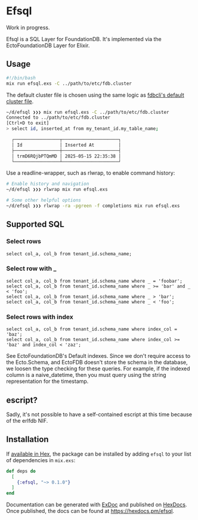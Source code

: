 # Efsql

Work in progress.

Efsql is a SQL Layer for FoundationDB. It's implemented via the EctoFoundationDB Layer for Elixir.

## Usage

```bash
#!/bin/bash
mix run efsql.exs -C ../path/to/etc/fdb.cluster
```

The default cluster file is chosen using the same logic as [fdbcli's default cluster file](https://apple.github.io/foundationdb/administration.html#default-cluster-file).

```bash
~/d/efsql ❯❯❯ mix run efsql.exs -C ../path/to/etc/fdb.cluster
Connected to ../path/to/etc/fdb.cluster
[Ctrl+D to exit]
> select id, inserted_at from my_tenant_id.my_table_name;

  ┌─────────────────┬─────────────────────┐
  │ Id              │ Inserted At         │
  ├─────────────────┼─────────────────────┤
  │ trmD6RQjbPTQmMD │ 2025-05-15 22:35:38 │
  └─────────────────┴─────────────────────┘
```

Use a readline-wrapper, such as rlwrap, to enable command history:

```bash
# Enable history and navigation
~/d/efsql ❯❯❯ rlwrap mix run efsql.exs

# Some other helpful options
~/d/efsql ❯❯❯ rlwrap -ra -pgreen -f completions mix run efsql.exs
```

## Supported SQL

### Select rows

    select col_a, col_b from tenant_id.schema_name;

### Select row with _

    select col_a, col_b from tenant_id.schema_name where _ = 'foobar';
    select col_a, col_b from tenant_id.schema_name where _ >= 'bar' and _ < 'foo';
    select col_a, col_b from tenant_id.schema_name where _ > 'bar';
    select col_a, col_b from tenant_id.schema_name where _ < 'foo';

### Select rows with index

    select col_a, col_b from tenant_id.schema_name where index_col = 'baz';
    select col_a, col_b from tenant_id.schema_name where index_col >= 'baz' and index_col < 'zaz';

See EctoFoundationDB's Default indexes. Since we don't require access to the Ecto.Schema, and
EctoFDB doesn't store the schema in the database, we loosen the type checking for these queries.
For example, if the indexed column is a naive_datetime, then you must query using the string
representation for the timestamp.

## escript?

Sadly, it's not possible to have a self-contained escript at this time because of the erlfdb NIF.

## Installation

If [available in Hex](https://hex.pm/docs/publish), the package can be installed
by adding `efsql` to your list of dependencies in `mix.exs`:

```elixir
def deps do
  [
    {:efsql, "~> 0.1.0"}
  ]
end
```

Documentation can be generated with [ExDoc](https://github.com/elixir-lang/ex_doc)
and published on [HexDocs](https://hexdocs.pm). Once published, the docs can
be found at <https://hexdocs.pm/efsql>.
